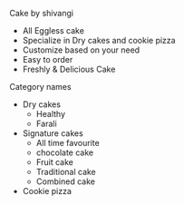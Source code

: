 

Cake by shivangi
 - All Eggless cake
 - Specialize in Dry cakes and cookie pizza
 - Customize based on your need
 - Easy to order
 - Freshly & Delicious Cake


Category names
- Dry cakes
  - Healthy
  - Farali
- Signature cakes
  - All time favourite
  - chocolate cake
  - Fruit cake
  - Traditional cake
  - Combined cake
- Cookie pizza
